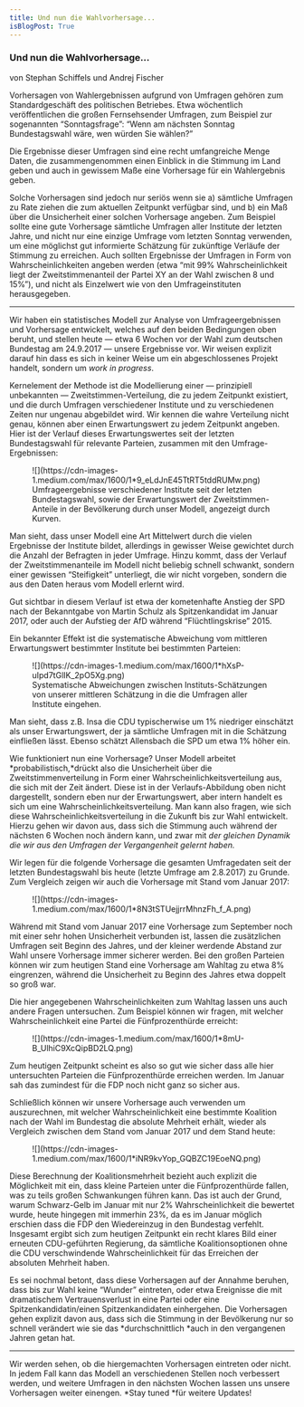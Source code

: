 ```yaml
---
title: Und nun die Wahlvorhersage...
isBlogPost: True
---
```


### Und nun die Wahlvorhersage…

von Stephan Schiffels und Andrej Fischer

Vorhersagen von Wahlergebnissen aufgrund von Umfragen gehören zum
Standardgeschäft des politischen Betriebes. Etwa wöchentlich veröffentlichen die
großen Fernsehsender Umfragen, zum Beispiel zur sogenannten “Sonntagsfrage”:
“Wenn am nächsten Sonntag Bundestagswahl wäre, wen würden Sie wählen?”

Die Ergebnisse dieser Umfragen sind eine recht umfangreiche Menge Daten, die
zusammengenommen einen Einblick in die Stimmung im Land geben und auch in
gewissem Maße eine Vorhersage für ein Wahlergebnis geben.

Solche Vorhersagen sind jedoch nur seriös wenn sie a) sämtliche Umfragen zu Rate
ziehen die zum aktuellen Zeitpunkt verfügbar sind, und b) ein Maß über die
Unsicherheit einer solchen Vorhersage angeben. Zum Beispiel sollte eine gute
Vorhersage sämtliche Umfragen aller Institute der letzten Jahre, und nicht nur
eine einzige Umfrage vom letzten Sonntag verwenden, um eine möglichst gut
informierte Schätzung für zukünftige Verläufe der Stimmung zu erreichen. Auch
sollten Ergebnisse der Umfragen in Form von Wahrscheinlichkeiten angeben werden
(etwa “mit 99% Wahrscheinlichkeit liegt der Zweitstimmenanteil der Partei XY an
der Wahl zwischen 8 und 15%”), und nicht als Einzelwert wie von den
Umfrageinstituten herausgegeben.

*****

Wir haben ein statistisches Modell zur Analyse von Umfrageergebnissen und
Vorhersage entwickelt, welches auf den beiden Bedingungen oben beruht, und
stellen heute — etwa 6 Wochen vor der Wahl zum deutschen Bundestag am 24.9.2017
— unsere Ergebnisse vor. Wir weisen explizit darauf hin dass es sich in keiner
Weise um ein abgeschlossenes Projekt handelt, sondern um *work in progress*.

Kernelement der Methode ist die Modellierung einer — prinzipiell unbekannten —
Zweitstimmen-Verteilung, die zu jedem Zeitpunkt existiert, und die durch
Umfragen verschiedener Institute und zu verschiedenen Zeiten nur ungenau
abgebildet wird. Wir kennen die wahre Verteilung nicht genau, können aber einen
Erwartungswert zu jedem Zeitpunkt angeben. Hier ist der Verlauf dieses
Erwartungswertes seit der letzten Bundestagswahl für relevante Parteien,
zusammen mit den Umfrage-Ergebnissen:

<figure>
![](https://cdn-images-1.medium.com/max/1600/1*9_eLdJnE45TtRT5tddRUMw.png)
<figcaption>Umfrageergebnisse verschiedener Institute seit der letzten Bundestagswahl, sowie
der Erwartungswert der Zweitstimmen-Anteile in der Bevölkerung durch unser
Modell, angezeigt durch Kurven.</figcaption>
</figure>

Man sieht, dass unser Modell eine Art Mittelwert durch die vielen Ergebnisse der
Institute bildet, allerdings in gewisser Weise gewichtet durch die Anzahl der
Befragten in jeder Umfrage. Hinzu kommt, dass der Verlauf der
Zweitstimmenanteile im Modell nicht beliebig schnell schwankt, sondern einer
gewissen “Steifigkeit” unterliegt, die wir nicht vorgeben, sondern die aus den
Daten heraus vom Modell erlernt wird.

Gut sichtbar in diesem Verlauf ist etwa der kometenhafte Anstieg der SPD nach
der Bekanntgabe von Martin Schulz als Spitzenkandidat im Januar 2017, oder auch
der Aufstieg der AfD während “Flüchtlingskrise” 2015.

Ein bekannter Effekt ist die systematische Abweichung vom mittleren
Erwartungswert bestimmter Institute bei bestimmten Parteien:

<figure>
![](https://cdn-images-1.medium.com/max/1600/1*hXsP-uIpd7tGlIK_2pO5Xg.png)
<figcaption>Systematische Abweichungen zwischen Instituts-Schätzungen von unserer mittleren
Schätzung in die die Umfragen aller Institute eingehen.</figcaption>
</figure>

Man sieht, dass z.B. Insa die CDU typischerwise um 1% niedriger einschätzt als
unser Erwartungswert, der ja sämtliche Umfragen mit in die Schätzung einfließen
lässt. Ebenso schätzt Allensbach die SPD um etwa 1% höher ein.

Wie funktioniert nun eine Vorhersage? Unser Modell arbeitet
*probabilistisch,*drückt also die Unsicherheit über die Zweitstimmenverteilung
in Form einer Wahrscheinlichkeitsverteilung aus, die sich mit der Zeit ändert.
Diese ist in der Verlaufs-Abbildung oben nicht dargestellt, sondern eben nur der
Erwartungswert, aber intern handelt es sich um eine
Wahrscheinlichkeitsverteilung. Man kann also fragen, wie sich diese
Wahrscheinlichkeitsverteilung in die Zukunft bis zur Wahl entwickelt. Hierzu
gehen wir davon aus, dass sich die Stimmung auch während der nächsten 6 Wochen
noch ändern kann, und zwar mit *der gleichen Dynamik die wir aus den Umfragen
der Vergangenheit gelernt haben.*

Wir legen für die folgende Vorhersage die gesamten Umfragedaten seit der letzten
Bundestagswahl bis heute (letzte Umfrage am 2.8.2017) zu Grunde. Zum Vergleich
zeigen wir auch die Vorhersage mit Stand vom Januar 2017:

<figure>
![](https://cdn-images-1.medium.com/max/1600/1*8N3tSTUejjrrMhnzFh_f_A.png)
</figure>

Während mit Stand vom Januar 2017 eine Vorhersage zum September noch mit einer
sehr hohen Unsicherheit verbunden ist, lassen die zusätzlichen Umfragen seit
Beginn des Jahres, und der kleiner werdende Abstand zur Wahl unsere Vorhersage
immer sicherer werden. Bei den großen Parteien können wir zum heutigen Stand
eine Vorhersage am Wahltag zu etwa 8% eingrenzen, während die Unsicherheit zu
Beginn des Jahres etwa doppelt so groß war.

Die hier angegebenen Wahrscheinlichkeiten zum Wahltag lassen uns auch andere
Fragen untersuchen. Zum Beispiel können wir fragen, mit welcher
Wahrscheinlichkeit eine Partei die Fünfprozenthürde erreicht:

<figure>
![](https://cdn-images-1.medium.com/max/1600/1*8mU-B_UlhiC9XcQipBD2LQ.png)
</figure>

Zum heutigen Zeitpunkt scheint es also so gut wie sicher dass alle hier
untersuchten Parteien die Fünfprozenthürde erreichen werden. Im Januar sah das
zumindest für die FDP noch nicht ganz so sicher aus.

Schließlich können wir unsere Vorhersage auch verwenden um auszurechnen, mit
welcher Wahrscheinlichkeit eine bestimmte Koalition nach der Wahl im Bundestag
die absolute Mehrheit erhält, wieder als Vergleich zwischen dem Stand vom Januar
2017 und dem Stand heute:

<figure>
![](https://cdn-images-1.medium.com/max/1600/1*iNR9kvYop_GQBZC19EoeNQ.png)
</figure>

Diese Berechnung der Koalitionsmehrheit bezieht auch explizit die Möglichkeit
mit ein, dass kleine Parteien unter die Fünfprozenthürde fallen, was zu teils
großen Schwankungen führen kann. Das ist auch der Grund, warum Schwarz-Gelb im
Januar mit nur 2% Wahrscheinlichkeit die bewertet wurde, heute hingegen mit
immerhin 23%, da es im Januar möglich erschien dass die FDP den Wiedereinzug in
den Bundestag verfehlt. Insgesamt ergibt sich zum heutigen Zeitpunkt ein recht
klares Bild einer erneuten CDU-geführten Regierung, da sämtliche
Koalitionsoptionen ohne die CDU verschwindende Wahrscheinlichkeit für das
Erreichen der absoluten Mehrheit haben.

Es sei nochmal betont, dass diese Vorhersagen auf der Annahme beruhen, dass bis
zur Wahl keine “Wunder” eintreten, oder etwa Ereignisse die mit dramatischem
Vertrauensverlust in eine Partei oder eine Spitzenkandidatin/einen
Spitzenkandidaten einhergehen. Die Vorhersagen gehen explizit davon aus, dass
sich die Stimmung in der Bevölkerung nur so schnell verändert wie sie das
*durchschnittlich *auch in den vergangenen Jahren getan hat.

*****

Wir werden sehen, ob die hiergemachten Vorhersagen eintreten oder nicht. In
jedem Fall kann das Modell an verschiedenen Stellen noch verbessert werden, und
weitere Umfragen in den nächsten Wochen lassen uns unsere Vorhersagen weiter
einengen. *Stay tuned *für weitere Updates!
